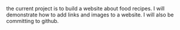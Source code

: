 the current project is to build a website about food recipes. I will demonstrate how to add links and images to a website. I will also be committing to github.